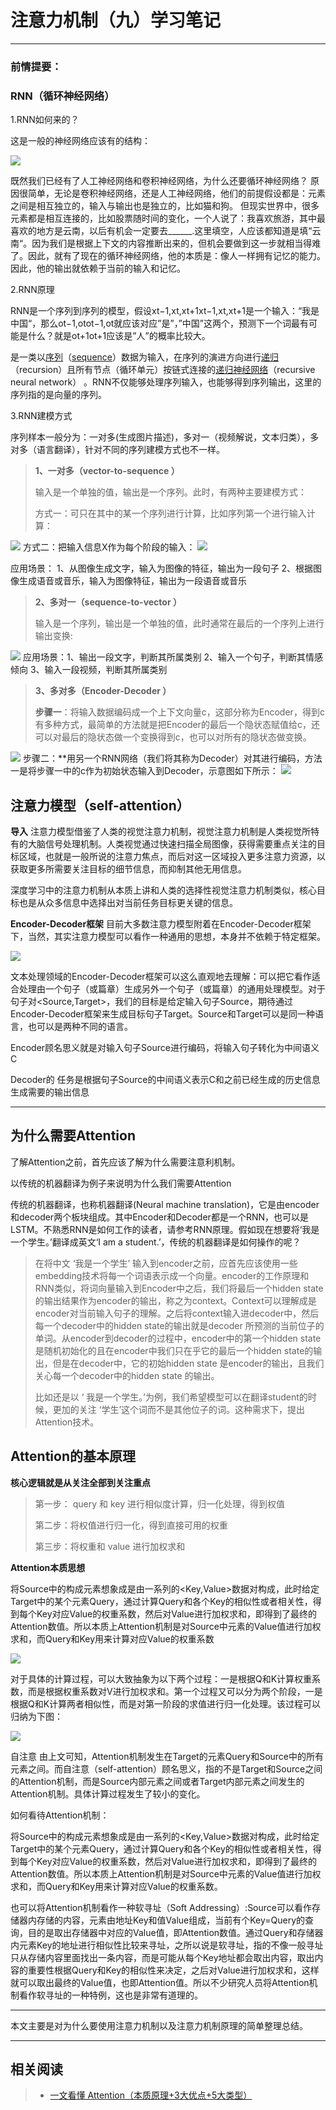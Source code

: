 # 注意力机制（九）学习笔记

------

### 前情提要：

### RNN（循环神经网络）

1.RNN如何来的？

这是一般的神经网络应该有的结构： 

<img align=“center” src="/img/sjnet.png"/>


既然我们已经有了人工神经网络和卷积神经网络，为什么还要循环神经网络？ 
原因很简单，无论是卷积神经网络，还是人工神经网络，他们的前提假设都是：元素之间是相互独立的，输入与输出也是独立的，比如猫和狗。 
但现实世界中，很多元素都是相互连接的，比如股票随时间的变化，一个人说了：我喜欢旅游，其中最喜欢的地方是云南，以后有机会一定要去______.这里填空，人应该都知道是填“云南“。因为我们是根据上下文的内容推断出来的，但机会要做到这一步就相当得难了。因此，就有了现在的循环神经网络，他的本质是：像人一样拥有记忆的能力。因此，他的输出就依赖于当前的输入和记忆。

2.RNN原理

RNN是一个序列到序列的模型，假设xt−1,xt,xt+1xt−1,xt,xt+1是一个输入：“我是中国“，那么ot−1,otot−1,ot就应该对应”是”，”中国”这两个，预测下一个词最有可能是什么？就是ot+1ot+1应该是”人”的概率比较大。

是一类以[序列](https://baike.baidu.com/item/序列/1302588)（[sequence](https://so.csdn.net/so/search?q=sequence&spm=1001.2101.3001.7020)）数据为输入，在序列的演进方向进行[递归](https://baike.baidu.com/item/递归/1740695)（recursion）且所有节点（循环单元）按链式连接的[递归神经网络](https://baike.baidu.com/item/递归神经网络/16020230)（recursive neural network） 。RNN不仅能够处理序列输入，也能够得到序列输出，这里的序列指的是向量的序列。

3.RNN建模方式

序列样本一般分为：一对多(生成图片描述)，多对一（视频解说，文本归类），多对多（语言翻译），针对不同的序列建模方式也不一样。

>**1、一对多（vector-to-sequence ）**
>
>   输入是一个单独的值，输出是一个序列。此时，有两种主要建模方式：
>
>  方式一：可只在其中的某一个序列进行计算，比如序列第一个进行输入计算：
>
<img align=“center” src="/img/jianmo01.png"/>
方式二：把输入信息X作为每个阶段的输入：

<img align=“center” src="/img/jm02.png"/>

应用场景：
1、从图像生成文字，输入为图像的特征，输出为一段句子 2、根据图像生成语音或音乐，输入为图像特征，输出为一段语音或音乐



>**2、多对一（sequence-to-vector ）**
>
>输入是一个序列，输出是一个单独的值，此时通常在最后的一个序列上进行输出变换:
>

<img align=“center” src="/img/jm3.png"/>
应用场景：1、输出一段文字，判断其所属类别 2、输入一个句子，判断其情感倾向 3、输入一段视频，判断其所属类别

>**3、多对多（Encoder-Decoder ）**
>
>**步骤一**：将输入数据编码成一个上下文向量c，这部分称为Encoder，得到c有多种方式，最简单的方法就是把Encoder的最后一个隐状态赋值给c，还可以对最后的隐状态做一个变换得到c，也可以对所有的隐状态做变换。
>
<img align=“center” src="/img/jm03.png"/>
步骤二：**用另一个RNN网络（我们将其称为Decoder）对其进行编码，方法一是将步骤一中的c作为初始状态输入到Decoder，示意图如下所示：

<img align=“center” src="/img/jm04.png"/>


## 注意力模型（self-attention）

**导入**
注意力模型借鉴了人类的视觉注意力机制，视觉注意力机制是人类视觉所特有的大脑信号处理机制。人类视觉通过快速扫描全局图像，获得需要重点关注的目标区域，也就是一般所说的注意力焦点，而后对这一区域投入更多注意力资源，以获取更多所需要关注目标的细节信息，而抑制其他无用信息。

深度学习中的注意力机制从本质上讲和人类的选择性视觉注意力机制类似，核心目标也是从众多信息中选择出对当前任务目标更关键的信息。

**Encoder-Decoder框架**
目前大多数注意力模型附着在Encoder-Decoder框架下，当然，其实注意力模型可以看作一种通用的思想，本身并不依赖于特定框架。

<img align=“center” src="/img/encode-decoder.png"/>

文本处理领域的Encoder-Decoder框架可以这么直观地去理解：可以把它看作适合处理由一个句子（或篇章）生成另外一个句子（或篇章）的通用处理模型。对于句子对<Source,Target>，我们的目标是给定输入句子Source，期待通过Encoder-Decoder框架来生成目标句子Target。Source和Target可以是同一种语言，也可以是两种不同的语言。

Encoder顾名思义就是对输入句子Source进行编码，将输入句子转化为中间语义 C

Decoder的 任务是根据句子Source的中间语义表示C和之前已经生成的历史信息生成需要的输出信息

---

## **为什么需要Attention**

了解Attention之前，首先应该了解为什么需要注意利机制。

以传统的机器翻译为例子来说明为什么我们需要Attention

传统的机器翻译，也称机器翻译(Neural machine translation)，它是由encoder和decoder两个板块组成。其中Encoder和Decoder都是一个RNN，也可以是LSTM。不熟悉RNN是如何工作的读者，请参考RNN原理。假如现在想要将‘我是一个学生。’翻译成英文‘I am a student.’，传统的机器翻译是如何操作的呢？

> 在将中文 ‘我是一个学生’ 输入到encoder之前，应首先应该使用一些embedding技术将每一个词语表示成一个向量。encoder的工作原理和RNN类似，将词向量输入到Encoder中之后，我们将最后一个hidden state的输出结果作为encoder的输出，称之为context。Context可以理解成是encoder对当前输入句子的理解。之后将context输入进decoder中，然后每一个decoder中的hidden state的输出就是decoder 所预测的当前位子的单词。从encoder到decoder的过程中，encoder中的第一个hidden state 是随机初始化的且在encoder中我们只在乎它的最后一个hidden state的输出，但是在decoder中，它的初始hidden state 是encoder的输出，且我们关心每一个decoder中的hidden state 的输出。
>
> 比如还是以 ‘ 我是一个学生。’为例，我们希望模型可以在翻译student的时候，更加的关注 ‘学生’这个词而不是其他位子的词。这种需求下，提出Attention技术。

## Attention的基本原理

**核心逻辑就是从关注全部到关注重点**

> 第一步： query 和 key 进行相似度计算，归一化处理，得到权值
>
> 第二步：将权值进行归一化，得到直接可用的权重
>
> 第三步：将权重和 value 进行加权求和

**Attention本质思想**

将Source中的构成元素想象成是由一系列的<Key,Value>数据对构成，此时给定Target中的某个元素Query，通过计算Query和各个Key的相似性或者相关性，得到每个Key对应Value的权重系数，然后对Value进行加权求和，即得到了最终的Attention数值。所以本质上Attention机制是对Source中元素的Value值进行加权求和，而Query和Key用来计算对应Value的权重系数


<img align=“center” src="/img/attenall.png"/>

​	对于具体的计算过程，可以大致抽象为以下两个过程：一是根据Q和K计算权重系数，而是根据权重系数对V进行加权求和。第一个过程又可以分为两个阶段，一是根据Q和K计算两者相似性，而是对第一阶段的求值进行归一化处理。该过程可以归纳为下图：


<img align=“center” src="/img/attention.png"/>

自注意
由上文可知，Attention机制发生在Target的元素Query和Source中的所有元素之间。而自注意（self-attention）顾名思义，指的不是Target和Source之间的Attention机制，而是Source内部元素之间或者Target内部元素之间发生的Attention机制。具体计算过程发生了较小的变化。	

如何看待Attention机制：

将Source中的构成元素想象成是由一系列的<Key,Value>数据对构成，此时给定Target中的某个元素Query，通过计算Query和各个Key的相似性或者相关性，得到每个Key对应Value的权重系数，然后对Value进行加权求和，即得到了最终的Attention数值。所以本质上Attention机制是对Source中元素的Value值进行加权求和，而Query和Key用来计算对应Value的权重系数。

也可以将Attention机制看作一种软寻址（Soft Addressing）:Source可以看作存储器内存储的内容，元素由地址Key和值Value组成，当前有个Key=Query的查询，目的是取出存储器中对应的Value值，即Attention数值。通过Query和存储器内元素Key的地址进行相似性比较来寻址，之所以说是软寻址，指的不像一般寻址只从存储内容里面找出一条内容，而是可能从每个Key地址都会取出内容，取出内容的重要性根据Query和Key的相似性来决定，之后对Value进行加权求和，这样就可以取出最终的Value值，也即Attention值。所以不少研究人员将Attention机制看作软寻址的一种特例，这也是非常有道理的。

---

本文主要是对为什么要使用注意力机制以及注意力机制原理的简单整理总结。

---

## 相关阅读

> - [一文看懂 Attention（本质原理+3大优点+5大类型）](https://zhuanlan.zhihu.com/p/91839581)
